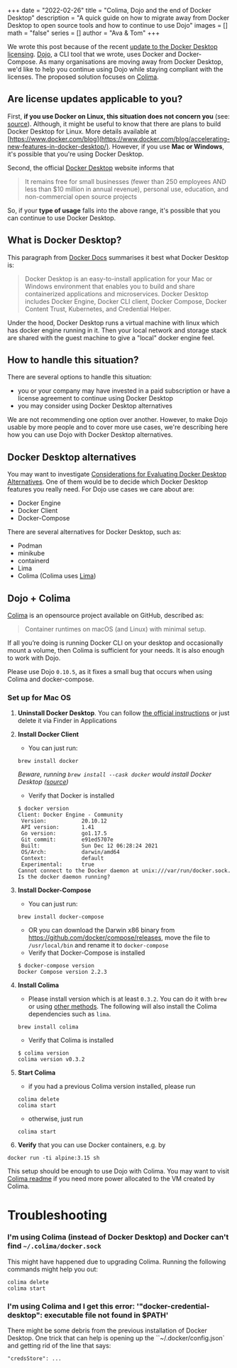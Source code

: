 +++
date = "2022-02-26"
title = "Colima, Dojo and the end of Docker Desktop"
description = "A quick guide on how to migrate away from Docker Desktop to open source tools and how to continue to use Dojo"
images = []
math = "false"
series = []
author = "Ava & Tom"
+++

We wrote this post because of the recent [update to the Docker Desktop licensing](https://docs.docker.com/desktop/). [Dojo](https://github.com/kudulab/dojo/), a CLI tool that we wrote, uses Docker and Docker-Compose. As many organisations are moving away from Docker Desktop, we'd like to help you continue using Dojo while staying compliant with the licenses. The proposed solution focuses on [Colima](https://github.com/abiosoft/colima).

## Are license updates applicable to you?

First, **if you use Docker on Linux, this situation does not concern you** (see: [source](https://www.docker.com/blog/looking-for-a-docker-alternative-consider-this/)). Although, it might be useful to know that there are plans to build Docker Desktop for Linux. More details available at [https://www.docker.com/blog](https://www.docker.com/blog/accelerating-new-features-in-docker-desktop/). However, if you use **Mac or Windows**, it's possible that you're using Docker Desktop.

Second, the official [Docker Desktop](https://www.docker.com/products/docker-desktop) website informs that

> It remains free for small businesses (fewer than 250 employees AND less than $10 million in annual revenue), personal use, education, and non-commercial open source projects

So, if your **type of usage** falls into the above range, it's possible that you can continue to use Docker Desktop.

## What is Docker Desktop?

This paragraph from [Docker Docs](https://docs.docker.com/desktop/) summarises it best what Docker Desktop is:

> Docker Desktop is an easy-to-install application for your Mac or Windows environment that enables you to build and share containerized applications and microservices. Docker Desktop includes Docker Engine, Docker CLI client, Docker Compose, Docker Content Trust, Kubernetes, and Credential Helper.

Under the hood, Docker Desktop runs a virtual machine with linux which has docker engine running in it. Then your local network and storage stack are shared with the guest machine to give a "local" docker engine feel.

## How to handle this situation?

There are several options to handle this situation:

* you or your company may have invested in a paid subscription or have a license agreement to continue using Docker Desktop
* you may consider using Docker Desktop alternatives

We are not recommending one option over another. However, to make Dojo usable by more people and to cover more use cases, we're describing here how you can use Dojo with Docker Desktop alternatives.

## Docker Desktop alternatives

You may want to investigate [Considerations for Evaluating
Docker Desktop Alternatives](https://www.docker.com/products/docker-desktop/alternatives). One of them would be to decide which Docker Desktop features you really need. For Dojo use cases we care about are:

* Docker Engine
* Docker Client
* Docker-Compose

There are several alternatives for Docker Desktop, such as:

* Podman
* minikube
* containerd
* Lima
* Colima (Colima uses [Lima](https://github.com/lima-vm/lima))

## Dojo + Colima

[Colima](https://github.com/abiosoft/colima) is an opensource project available on GitHub, described as:

> Container runtimes on macOS (and Linux) with minimal setup.

If all you’re doing is running Docker CLI on your desktop and occasionally mount a volume, then Colima is sufficient for your needs. It is also enough to work with Dojo.

Please use Dojo `0.10.5`, as it fixes a small bug that occurs when using Colima and docker-compose.

### Set up for Mac OS

1. **Uninstall Docker Desktop**. You can follow [the official instructions](https://docs.docker.com/desktop/mac/install/#uninstall-docker-desktop) or just delete it via Finder in Applications
2. **Install Docker Client**

	* You can just run:

	```
	brew install docker
	```

	*Beware, running `brew install --cask docker` would install Docker Desktop ([source](https://formulae.brew.sh/cask/docker))*
	
	* Verify that Docker is installed

	```
	$ docker version
	Client: Docker Engine - Community
	 Version:           20.10.12
	 API version:       1.41
	 Go version:        go1.17.5
	 Git commit:        e91ed5707e
	 Built:             Sun Dec 12 06:28:24 2021
	 OS/Arch:           darwin/amd64
	 Context:           default
	 Experimental:      true
	Cannot connect to the Docker daemon at unix:///var/run/docker.sock. Is the docker daemon running?
	```

3. **Install Docker-Compose**

	* You can just run:

	```
	brew install docker-compose
	```
	* OR you can download the Darwin x86 binary from https://github.com/docker/compose/releases, move the file to `/usr/local/bin` and rename it to `docker-compose`
	* Verify that Docker-Compose is installed

	```
	$ docker-compose version
	Docker Compose version 2.2.3
	```

4. **Install Colima**
	* Please install version which is at least `0.3.2`. You can do it with `brew` or using [other methods](https://github.com/abiosoft/colima/blob/main/INSTALL.md). The following will also install the Colima dependencies such as `lima`.

	```
	brew install colima
	```
	* Verify that Colima is installed

	```
	$ colima version
	colima version v0.3.2
	```
5. **Start Colima**
	* if you had a previous Colima version installed, please run

	```
	colima delete
	colima start
	```
	* otherwise, just run

	```
	colima start
	```
6. **Verify** that you can use Docker containers, e.g. by
```
docker run -ti alpine:3.15 sh
```

This setup should be enough to use Dojo with Colima. You may want to visit [Colima readme](https://github.com/abiosoft/colima#customizing-the-vm) if you need more power allocated to the VM created by Colima.


# Troubleshooting

### I'm using Colima (instead of Docker Desktop) and Docker can't find `~/.colima/docker.sock`

This might have happened due to upgrading Colima. Running the following commands might help you out:

```
colima delete
colima start
```

### I'm using Colima and I get this error: '"docker-credential-desktop": executable file not found in $PATH'

There might be some debris from the previous installation of Docker Desktop. One trick that can help is opening up the ``~/.docker/config.json` and getting rid of the line that says:
```
"credsStore": ...
```
